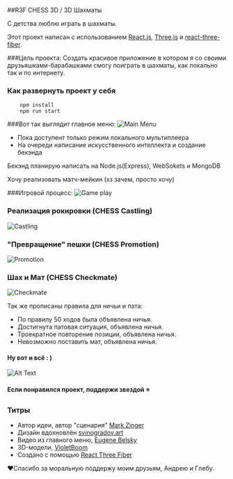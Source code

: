 ##R3F CHESS 3D / 3D Шахматы

С детства люблю играть в шахматы. 

Этот проект написан с использованием [React.js](https://reactjs.org/), [Three.js](https://threejs.org/) и [react-three-fiber](https://docs.pmnd.rs/react-three-fiber).

###Цель проекта:
Создать красивое приложение в котором я со своими друзьяшками-барабашками смогу поиграть в шахматы, как локально так и по интернету.

### Как развернуть проект у себя
```shell
    npm install
    npm run start
```

###Вот так выглядит главное меню:
![Main Menu](https://j.gifs.com/qQ8022.gif)


 * Пока доступент только режим локального мультиплеера
 * На очереди написание искусственного интеллекта и создание бекэнда

 Бекэнд планирую написать на Node.js(Express), WebSokets и MongoDB

 Хочу реализовать матч-мейкин (хз зачем, просто хочу)

###Игровой процесс:
![Game play](https://j.gifs.com/w0gDRw.gif)
 
### Реализация рокировки (CHESS Castling)
![Castling](https://j.gifs.com/WPByjg.gif)

### "Превращение" пешки (CHESS Promotion)
![Promotion](https://j.gifs.com/lR6oD6.gif)

### Шах и Мат (CHESS Checkmate)
![Checkmate](https://j.gifs.com/EqQMGN.gif)

Так же прописаны правила для ничьи и пата:

* По правилу 50 ходов была объявлена ничья.
* Достигнута патовая ситуация, объявлена ничья.
* Троекратное повторение позиции, объявлена ничья.
* Невозможно поставить мат, объявлена ничья.

#### Ну вот и всё : ) 
![Alt Text](https://media.giphy.com/media/vFKqnCdLPNOKc/giphy.gif)

#### Если понравился проект, поддержи звездой ⭐

### Титры
 - Автор идеи, автор "сценария"  [Mark Zinger](https://github.com/Mark-Zinger)
 - Дизайн вдохновлён [svinogradov.art](https://svinogradov.art/)
 - Видео из главного меню, [Eugene Belsky](https://www.youtube.com/watch?v=vE6wWaoEVQA&ab_channel=EugeneBelsky)
 - 3D-модели, [VioletBoom](https://sketchfab.com/3d-models/chess-set-lp-b5d2b1a6b97046e496bf469feb838354)
 - Создано с помощью [React Three Fiber](https://github.com/pmndrs/react-three-fiber)

❤️Cпасибо за моральную поддержу моим друзьям, Андрею и Глебу. 


